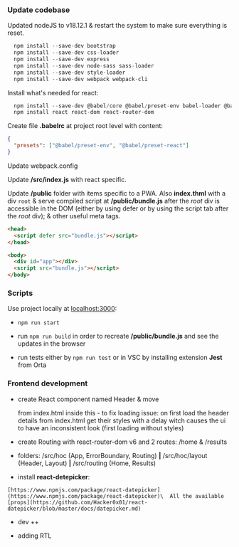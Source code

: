 ### Update codebase

Updated nodeJS to v18.12.1 & restart the system to make sure everything is reset.

```js
  npm install --save-dev bootstrap
  npm install --save-dev css-loader
  npm install --save-dev express
  npm install --save-dev node-sass sass-loader
  npm install --save-dev style-loader
  npm install --save-dev webpack webpack-cli
```

Install what's needed for react:

```js
  npm install --save-dev @babel/core @babel/preset-env babel-loader @babel/preset-react
  npm install react react-dom react-router-dom
```

Create file **.babelrc** at project root level with content:

```json
{
  "presets": ["@babel/preset-env", "@babel/preset-react"]
}
```

Update webpack.config

Update **/src/index.js** with react specific.

Update **/public** folder with items specific to a PWA. Also **index.thml** with a div `root` & serve compiled script at **/public/bundle.js** after the _root_ div is accessible in the DOM (either by using defer or by using the script tab after the _root_ div); & other useful meta tags.

```html
<head>
  <script defer src="bundle.js"></script>
</head>

<body>
  <div id="app"></div>
  <script src="bundle.js"></script>
</body>
```

### Scripts

Use project locally at [localhost:3000](http://localhost:3000/):

- `npm run start`

- run `npm run build` in order to recreate **/public/bundle.js** and see the updates in the browser

- run tests either by `npm run test` or in VSC by installing extension **Jest** from Orta

### Frontend development

- create React component named Header & move <nav> from index.html inside this - to fix loading issue: on first load the header details from index.html get their styles with a delay witch causes the ui to have an inconsistent look (first loading without styles)

- create Routing with react-router-dom v6 and 2 routes: /home & /results

- folders: /src/hoc (App, ErrorBoundary, Routing) **|** /src/hoc/layout (Header, Layout) **|** /src/routing (Home, Results)

- install **react-detepicker**:

`[https://www.npmjs.com/package/react-datepicker](https://www.npmjs.com/package/react-datepicker)\ 
All the available [props](https://github.com/Hacker0x01/react-datepicker/blob/master/docs/datepicker.md)`

- dev ++

- adding RTL
